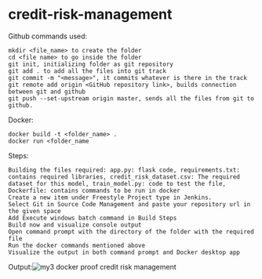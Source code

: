 # credit-risk-management
Github commands used:

    mkdir <file_name> to create the folder
    cd <file name> to go inside the folder
    git init, initializing folder as git repository
    git add . to add all the files into git track
    git commit -m "<message>", it commits whatever is there in the track
    git remote add origin <GitHub repository link>, builds connection between git and github
    git push --set-upstream origin master, sends all the files from git to github.

Docker:

    docker build -t <folder_name> .
    docker run <folder_name

Steps:

    Building the files required: app.py: flask code, requirements.txt: contains required libraries, credit_risk_dataset.csv: The required dataset for this model, train_model.py: code to test the file, Dockerfile: contains commands to be run in docker
    Create a new item under Freestyle Project type in Jenkins.
    Select Git in Source Code Management and paste your repository url in the given space
    Add Execute windows batch command in Build Steps
    Build now and visualize console output
    Open command prompt with the directory of the folder with the required file
    Run the docker commands mentioned above
    Visualize the output in both command prompt and Docker desktop app

Output:![my3 docker proof credit risk management](https://github.com/user-attachments/assets/97442af8-a9cd-46a6-addf-5c3861440c3c)

